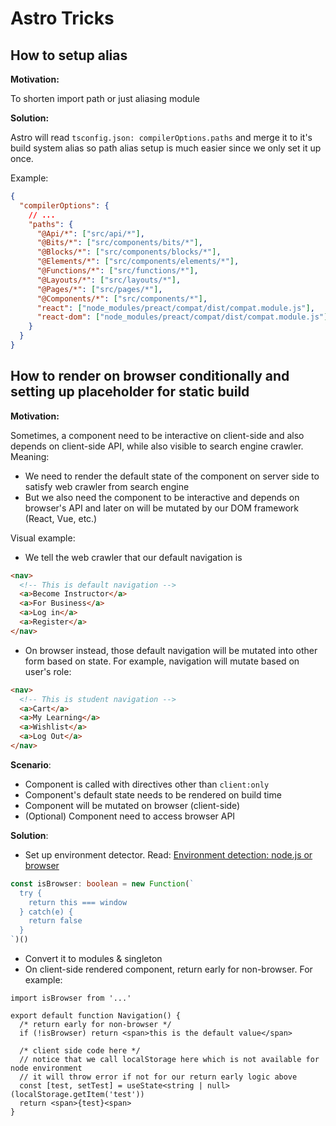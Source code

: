 # Astro Tricks

## How to setup alias

**Motivation:**

To shorten import path or just aliasing module

**Solution:**

Astro will read `tsconfig.json: compilerOptions.paths` and merge it to it's build system alias so path alias setup is much easier since we only set it up once.

Example:

```json
{
  "compilerOptions": {
    // ...
    "paths": {
      "@Api/*": ["src/api/*"],
      "@Bits/*": ["src/components/bits/*"],
      "@Blocks/*": ["src/components/blocks/*"],
      "@Elements/*": ["src/components/elements/*"],
      "@Functions/*": ["src/functions/*"],
      "@Layouts/*": ["src/layouts/*"],
      "@Pages/*": ["src/pages/*"],
      "@Components/*": ["src/components/*"],
      "react": ["node_modules/preact/compat/dist/compat.module.js"],
      "react-dom": ["node_modules/preact/compat/dist/compat.module.js"]
    }
  }
}
```

## How to render on browser conditionally and setting up placeholder for static build

**Motivation:**

Sometimes, a component need to be interactive on client-side and also depends on client-side API, while also visible to search engine crawler. Meaning:

- We need to render the default state of the component on server side to satisfy web crawler from search engine
- But we also need the component to be interactive and depends on browser's API and later on will be mutated by our DOM framework (React, Vue, etc.)

Visual example:

- We tell the web crawler that our default navigation is

```html
<nav>
  <!-- This is default navigation -->
  <a>Become Instructor</a>
  <a>For Business</a>
  <a>Log in</a>
  <a>Register</a>
</nav>
```

- On browser instead, those default navigation will be mutated into other form based on state.
  For example, navigation will mutate based on user's role:

```html
<nav>
  <!-- This is student navigation -->
  <a>Cart</a>
  <a>My Learning</a>
  <a>Wishlist</a>
  <a>Log Out</a>
</nav>
```

**Scenario**:

- Component is called with directives other than `client:only`
- Component's default state needs to be rendered on build time
- Component will be mutated on browser (client-side)
- (Optional) Component need to access browser API

**Solution**:

- Set up environment detector. Read: [Environment detection: node.js or browser](https://stackoverflow.com/questions/17575790/environment-detection-node-js-or-browser)

```ts
const isBrowser: boolean = new Function(`
  try {
    return this === window
  } catch(e) { 
    return false
  }
`)()
```

- Convert it to modules & singleton
- On client-side rendered component, return early for non-browser. For example:

```tsx
import isBrowser from '...'

export default function Navigation() {
  /* return early for non-browser */
  if (!isBrowser) return <span>this is the default value</span>

  /* client side code here */
  // notice that we call localStorage here which is not available for node environment
  // it will throw error if not for our return early logic above
  const [test, setTest] = useState<string | null>(localStorage.getItem('test'))
  return <span>{test}<span>
}
```

